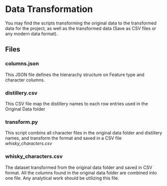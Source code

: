 # Data Transformation
You may find the scripts transforming the original data to the transformed data for the project, as well as the transformed data (Save as CSV files or any modern data format).

## Files
### columns.json
This JSON file defines the hierarachy structure on Feature type and character columns.

### distillery.csv
This CSV file map the distillery names to each row entries used in the Original Data folder

### transform.py
This script combins all character files in the original data folder and distillery names, and transform the format and saved in a CSV file <i>whisky_characters.csv</i>

### whisky_characters.csv
The dataset transformed from the original data folder and saved in CSV format. All the columns found in the original data folder are combined into one file. Any analytical work should be utilizing this file.
